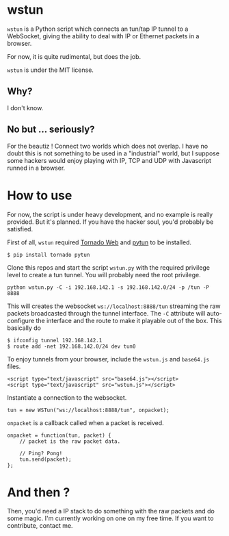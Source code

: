 # wstun

`wstun` is a Python script which connects an tun/tap IP tunnel to a WebSocket, giving the ability to deal with IP or Ethernet packets in a browser.

For now, it is quite rudimental, but does the job.

`wstun` is under the MIT license.

## Why?

I don't know.

## No but ... seriously?

For the beautiz ! Connect two worlds which does not overlap. I have no doubt this is not something to be used in a "industrial" world, but I suppose some hackers would enjoy playing with IP, TCP and UDP with Javascript runned in a browser.

# How to use

For now, the script is under heavy development, and no example is really provided. But it's planned. If you have the hacker soul, you'd probably be satisfied.

First of all, `wstun` required [Tornado Web](https://github.com/facebook/tornado) and [pytun](https://github.com/Gawen/pytun) to be installed.
    
    $ pip install tornado pytun

Clone this repos and start the script `wstun.py` with the required privilege level to create a tun tunnel. You will probably need the root privilege.

    python wstun.py -C -i 192.168.142.1 -s 192.168.142.0/24 -p /tun -P 8888

This will creates the websocket `ws://localhost:8888/tun` streaming the raw packets broadcasted through the tunnel interface. The `-C` attribute will auto-configure the interface and the route to make it playable out of the box. This basically do

    $ ifconfig tunnel 192.168.142.1
    $ route add -net 192.168.142.0/24 dev tun0

To enjoy tunnels from your browser, include the `wstun.js` and `base64.js` files.

    <script type="text/javascript" src="base64.js"></script>
    <script type="text/javascript" src="wstun.js"></script>

Instantiate a connection to the websocket.

    tun = new WSTun("ws://localhost:8888/tun", onpacket);

`onpacket` is a callback called when a packet is received.

    onpacket = function(tun, packet) {
        // packet is the raw packet data.

        // Ping? Pong!
        tun.send(packet);
    };

# And then ?

Then, you'd need a IP stack to do something with the raw packets and do some magic. I'm currently working on one on my free time. If you want to contribute, contact me.

